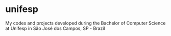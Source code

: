 # unifesp
My codes and projects developed during the Bachelor of Computer Science at Unifesp in São José dos Campos, SP - Brazil
